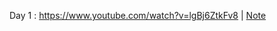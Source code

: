 Day 1 : https://www.youtube.com/watch?v=lgBj6ZtkFv8 | [Note](https://github.com/UEMK-CS-2019/Classes-YT-link/blob/main/Mathematics%20and%20Stat.%204/Notes/NM%20Intro%20(CS).pdf)
